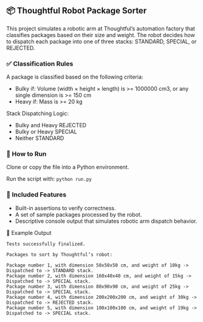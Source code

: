 ## 📦 Thoughtful Robot Package Sorter
This project simulates a robotic arm at Thoughtful’s automation factory that classifies packages based on their size and weight. The robot decides how to dispatch each package into one of three stacks: STANDARD, SPECIAL, or REJECTED.

### ✅ Classification Rules
A package is classified based on the following criteria:
* Bulky if: Volume (width × height × length) is >= 1000000 cm3, or any single dimension is >= 150 cm
* Heavy if: Mass is >= 20 kg

Stack Dispatching Logic:
* Bulky and Heavy	REJECTED
* Bulky or Heavy	SPECIAL
* Neither	STANDARD

### 🚀 How to Run
Clone or copy the file into a Python environment.

Run the script with: ```python run.py```

### 🧪 Included Features
* Built-in assertions to verify correctness.
* A set of sample packages processed by the robot.
* Descriptive console output that simulates robotic arm dispatch behavior.

📝 Example Output
```
Tests successfully finalized.

Packages to sort by Thoughtful’s robot:

Package number 1, with dimension 50x50x50 cm, and weight of 10kg -> Dispatched to -> STANDARD stack.
Package number 2, with dimension 160x40x40 cm, and weight of 15kg -> Dispatched to -> SPECIAL stack.
Package number 3, with dimension 80x90x90 cm, and weight of 25kg -> Dispatched to -> SPECIAL stack.
Package number 4, with dimension 200x200x200 cm, and weight of 30kg -> Dispatched to -> REJECTED stack.
Package number 5, with dimension 100x100x100 cm, and weight of 19kg -> Dispatched to -> SPECIAL stack.

```
